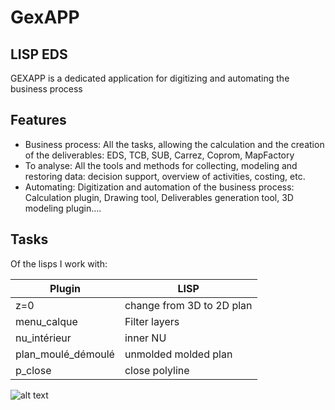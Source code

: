 
# GexAPP
## LISP EDS


GEXAPP is a dedicated application for digitizing and automating the business process
## Features
- Business process: All the tasks, allowing the calculation and the creation of the deliverables:
EDS, TCB, SUB, Carrez, Coprom, MapFactory
- To analyse: All the tools and methods for collecting, modeling and restoring data: decision support, overview of activities, costing, etc.
- Automating: Digitization and automation of the business process:
Calculation plugin, Drawing tool, Deliverables generation tool, 3D modeling plugin….


## Tasks

Of the lisps I work with:

| Plugin | LISP |
| ------ | ------ |
| z=0 | change from 3D to 2D plan |
| menu_calque | Filter layers |
| nu_intérieur |inner  NU    |
| plan_moulé_démoulé | unmolded molded plan |
| p_close | close polyline |


![alt text](https://gexsystems.sharepoint.com/:x:/s/Innovation/ESdR7B7A14BNvMExKJJK-RABaIycxbrl4Kv8unxSpuNOxA?e=fIFOl7)


